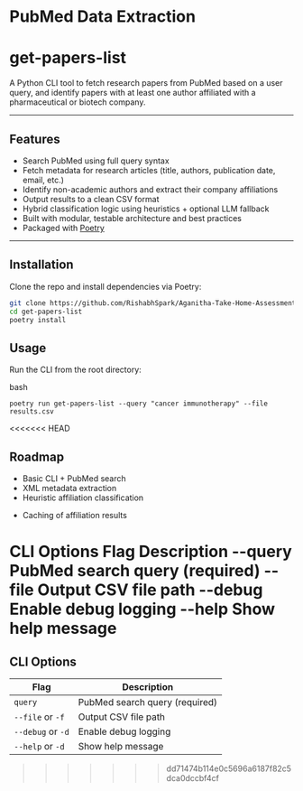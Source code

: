 # PubMed Data Extraction

# get-papers-list

A Python CLI tool to fetch research papers from PubMed based on a user query, and identify papers with at least one author affiliated with a pharmaceutical or biotech company.

---

## Features

- Search PubMed using full query syntax
- Fetch metadata for research articles (title, authors, publication date, email, etc.)
- Identify non-academic authors and extract their company affiliations
- Output results to a clean CSV format
- Hybrid classification logic using heuristics + optional LLM fallback
- Built with modular, testable architecture and best practices
- Packaged with [Poetry](https://python-poetry.org/)

---

## Installation

Clone the repo and install dependencies via Poetry:

```bash
git clone https://github.com/RishabhSpark/Aganitha-Take-Home-Assessment.git
cd get-papers-list
poetry install
```

## Usage
Run the CLI from the root directory:

bash
```
poetry run get-papers-list --query "cancer immunotherapy" --file results.csv
```

<<<<<<< HEAD
## Roadmap
- Basic CLI + PubMed search
- XML metadata extraction
- Heuristic affiliation classification
<!-- - LLM-based fallback classifier -->
- Caching of affiliation results


CLI Options
Flag	Description
--query	PubMed search query (required)
--file	Output CSV file path
--debug	Enable debug logging
--help	Show help message
=======
## CLI Options

| Flag              | Description                              |
|-------------------|------------------------------------------|
| `query`           | PubMed search query (required)           |
| `--file` or `-f`  | Output CSV file path                     |
| `--debug` or `-d` | Enable debug logging                     |
| `--help` or `-d`  | Show help message                        |
>>>>>>> dd71474b114e0c5696a6187f82c5dca0dccbf4cf
